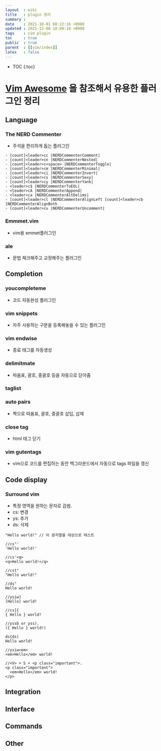 ```yaml
---
layout  : wiki
title   : plugin 정리
summary : 
date    : 2021-10-01 08:22:16 +0900
updated : 2021-12-08 18:00:10 +0900
tags    : vim plugin
toc     : true
public  : true
parent  : [[vim/index]]
latex   : false
---
```

* TOC
{:toc}

# [Vim Awesome](https://vimawesome.com/) 을 참조해서 유용한 플러그인 정리

## Language
### The NERD Commenter
- 주석을 편리하게 돕는 플러그인
 
```
- [count]<leader>cc |NERDCommenterComment|
- [count]<leader>cn |NERDCommenterNested|
- [count]<leader>c<space> |NERDCommenterToggle|
- [count]<leader>cm |NERDCommenterMinimal|
- [count]<leader>ci |NERDCommenterInvert|
- [count]<leader>cs |NERDCommenterSexy|
- [count]<leader>cy |NERDCommenterYank|
- <leader>c$ |NERDCommenterToEOL|
- <leader>cA |NERDCommenterAppend|
- <leader>ca |NERDCommenterAltDelims|
- [count]<leader>cl |NERDCommenterAlignLeft [count]<leader>cb |NERDCommenterAlignBoth
- [count]<leader>cu |NERDCommenterUncomment|
```

### Emmmet.vim
- vim용 emmet플러그인

### ale
- 문법 체크해주고 교정해주는 플러그인

## Completion
### youcompleteme
- 코드 자동완성 플러그인
 
### vim snippets
- 자주 사용하는 구문을 등록해놓을 수 있는 플러그인

### vim endwise
- 종료 태그를 자동생성

### delimitmate
- 따옴표, 괄호, 중괄호 등을 자동으로 닫아줌

### taglist

### auto pairs
- 짝으로 따옴표, 괄호, 중괄호 삽입, 삽제

### close tag
- html 태그 닫기

### vim gutentags
- vim으로 코드를 편집하는 동안 백그라운드에서 자동으로 tags 파일을 갱신

## Code display
### Surround vim
- 특정 영역을 원하는 문자로 감쌈.
- cs: 변경
- ys: 추가
- ds: 삭제

```
"Hello world!" // 이 문자열을 대상으로 테스트

//cs"'
'Hello world!'

//cs'<q>
<q>Hello world!</q>

//cst"
"Hello world!"

//ds"
Hello world!

//ysiw]
[Hello] world!

//cs]{
{ Hello } world!

//yssb or yss).
({ Hello } world!)

ds{ds)
Hello world!

//ysiw<em>
<em>Hello</em> world!

//<V> + S + <p class="important">.
<p class="important">
  <em>Hello</em> world!
</p>
```


## Integration

## Interface

## Commands

## Other
